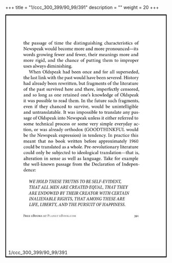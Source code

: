 +++
title = "1/ccc_300_399/90_99/391"
description = ""
weight = 20
+++

<table style="border:2px solid black;max-width:800px;max-height:800px;" 
><tr><td><img class="center-fit-jpg"
src="/jpg_/out_jpg_1984__391.jpg"  >1/ccc_300_399/90_99/391</img></td></tr></table>